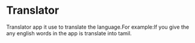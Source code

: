 # Translator
Translator app it use to translate the language.For example:If you give the any english words in the app is translate into tamil.
